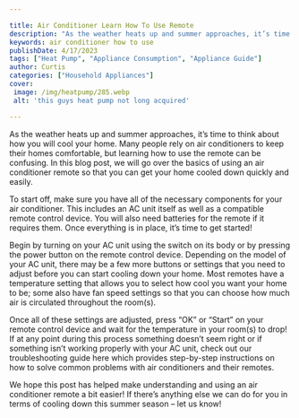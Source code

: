 ```yaml
---

title: Air Conditioner Learn How To Use Remote
description: "As the weather heats up and summer approaches, it’s time to think about how you will cool your home. Many people rely on air condi...scroll on and keep learning"
keywords: air conditioner how to use
publishDate: 4/17/2023
tags: ["Heat Pump", "Appliance Consumption", "Appliance Guide"]
author: Curtis
categories: ["Household Appliances"]
cover: 
 image: /img/heatpump/285.webp
 alt: 'this guys heat pump not long acquired'

---
```


As the weather heats up and summer approaches, it’s time to think about how you will cool your home. Many people rely on air conditioners to keep their homes comfortable, but learning how to use the remote can be confusing. In this blog post, we will go over the basics of using an air conditioner remote so that you can get your home cooled down quickly and easily.

To start off, make sure you have all of the necessary components for your air conditioner. This includes an AC unit itself as well as a compatible remote control device. You will also need batteries for the remote if it requires them. Once everything is in place, it’s time to get started!

Begin by turning on your AC unit using the switch on its body or by pressing the power button on the remote control device. Depending on the model of your AC unit, there may be a few more buttons or settings that you need to adjust before you can start cooling down your home. Most remotes have a temperature setting that allows you to select how cool you want your home to be; some also have fan speed settings so that you can choose how much air is circulated throughout the room(s). 

Once all of these settings are adjusted, press “OK” or “Start” on your remote control device and wait for the temperature in your room(s) to drop! If at any point during this process something doesn’t seem right or if something isn’t working properly with your AC unit, check out our troubleshooting guide here which provides step-by-step instructions on how to solve common problems with air conditioners and their remotes. 

We hope this post has helped make understanding and using an air conditioner remote a bit easier! If there’s anything else we can do for you in terms of cooling down this summer season – let us know!
